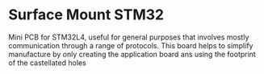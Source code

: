# Surface Mount STM32

Mini PCB for STM32L4, useful for general purposes that involves mostly communication through a range of protocols. This board helps to simplify manufacture by only creating the application board ans using the footprint of the castellated holes
